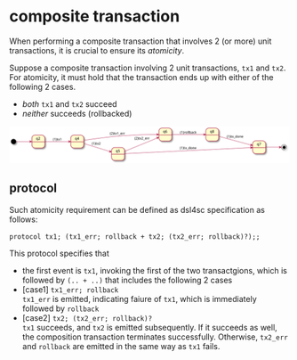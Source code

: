 # composite transaction

When performing a composite transaction that involves 2 (or more) unit transactions,
it is crucial to ensure its _atomicity_.

Suppose a composite transaction involving 2 unit transactions, `tx1` and `tx2`.  
For atomicity,
it must hold that the transaction ends up with either of the following 2 cases.

- _both_ `tx1` and `tx2` succeed
- _neither_ succeeds (rollbacked)

![transaction](transaction_protocol.svg)

## protocol

Such atomicity requirement can be defined as dsl4sc specification as follows:

```
protocol tx1; (tx1_err; rollback + tx2; (tx2_err; rollback)?);;
```

This protocol specifies that

- the first event is `tx1`, invoking the first of the two transactgions,
  which is followed by `(.. + ..)` that includes the following 2 cases
- [case1] `tx1_err; rollback`  
  `tx1_err` is emitted, indicating faiure of `tx1`, which is immediately followed by `rollback`
- [case2] `tx2; (tx2_err; rollback)?`  
  `tx1` succeeds, and `tx2` is emitted subsequently.
  If it succeeds as well, the composition transaction terminates successfully.
  Otherwise, `tx2_err` and `rollback` are emitted in the same way as `tx1` fails.
